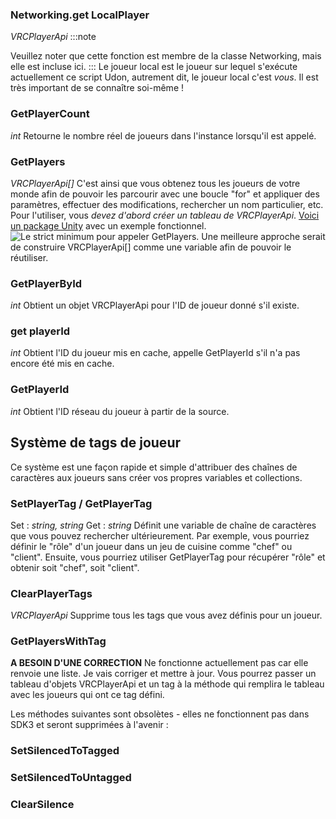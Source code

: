 
### Networking.get LocalPlayer
*VRCPlayerApi*
:::note

Veuillez noter que cette fonction est membre de la classe Networking, mais elle est incluse ici.
:::
Le joueur local est le joueur sur lequel s'exécute actuellement ce script Udon, autrement dit, le joueur local c'est *vous*. Il est très important de se connaître soi-même !

### GetPlayerCount
*int*
Retourne le nombre réel de joueurs dans l'instance lorsqu'il est appelé.

### GetPlayers
*VRCPlayerApi[]*
C'est ainsi que vous obtenez tous les joueurs de votre monde afin de pouvoir les parcourir avec une boucle "for" et appliquer des paramètres, effectuer des modifications, rechercher un nom particulier, etc. Pour l'utiliser, vous *devez d'abord créer un tableau de VRCPlayerApi*. [Voici un package Unity](https://drive.google.com/file/d/1i9eHLqD25WTMAFnDay1kwg1nE-0iyLrO/view?usp=sharing) avec un exemple fonctionnel.
![Le strict minimum pour appeler GetPlayers. Une meilleure approche serait de construire VRCPlayerApi[] comme une variable afin de pouvoir le réutiliser.](/img/worlds/getting-players-506acb6-getplayers.png)
### GetPlayerById
*int*
Obtient un objet VRCPlayerApi pour l'ID de joueur donné s'il existe.

### get playerId
*int*
Obtient l'ID du joueur mis en cache, appelle GetPlayerId s'il n'a pas encore été mis en cache.

### GetPlayerId
*int*
Obtient l'ID réseau du joueur à partir de la source.

## Système de tags de joueur
Ce système est une façon rapide et simple d'attribuer des chaînes de caractères aux joueurs sans créer vos propres variables et collections.

### SetPlayerTag / GetPlayerTag
Set : *string, string*
Get : *string*
Définit une variable de chaîne de caractères que vous pouvez rechercher ultérieurement. Par exemple, vous pourriez définir le "rôle" d'un joueur dans un jeu de cuisine comme "chef" ou "client". Ensuite, vous pourriez utiliser GetPlayerTag pour récupérer "rôle" et obtenir soit "chef", soit "client".

### ClearPlayerTags
*VRCPlayerApi*
Supprime tous les tags que vous avez définis pour un joueur.

### GetPlayersWithTag
**A BESOIN D'UNE CORRECTION**
Ne fonctionne actuellement pas car elle renvoie une liste. Je vais corriger et mettre à jour. Vous pourrez passer un tableau d'objets VRCPlayerApi et un tag à la méthode qui remplira le tableau avec les joueurs qui ont ce tag défini.

Les méthodes suivantes sont obsolètes - elles ne fonctionnent pas dans SDK3 et seront supprimées à l'avenir :
### SetSilencedToTagged
### SetSilencedToUntagged
### ClearSilence